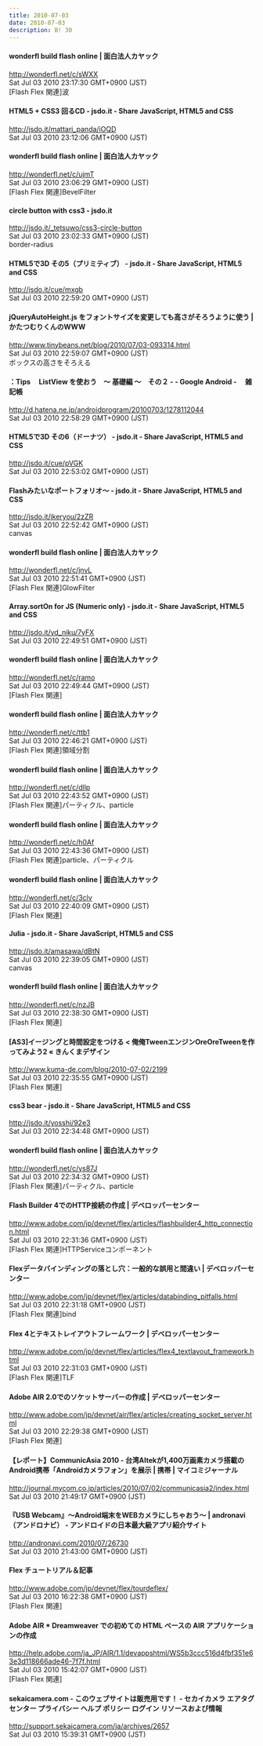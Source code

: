 ```yaml
---
title: 2010-07-03
date: 2010-07-03
description: B! 30
---
```


#### wonderfl build flash online | 面白法人カヤック
http://wonderfl.net/c/sWXX<br>
Sat Jul 03 2010 23:17:30 GMT+0900 (JST)<br>
[Flash Flex 関連]波


#### HTML5 + CSS3 回るCD - jsdo.it - Share JavaScript, HTML5 and CSS
http://jsdo.it/mattari_panda/iOQD<br>
Sat Jul 03 2010 23:12:06 GMT+0900 (JST)<br>


#### wonderfl build flash online | 面白法人カヤック
http://wonderfl.net/c/ujmT<br>
Sat Jul 03 2010 23:06:29 GMT+0900 (JST)<br>
[Flash Flex 関連]BevelFilter


#### circle button with css3 - jsdo.it
http://jsdo.it/_tetsuwo/css3-circle-button<br>
Sat Jul 03 2010 23:02:33 GMT+0900 (JST)<br>
border-radius


#### HTML5で3D その5（プリミティブ） - jsdo.it - Share JavaScript, HTML5 and CSS
http://jsdo.it/cue/mxgb<br>
Sat Jul 03 2010 22:59:20 GMT+0900 (JST)<br>


#### jQueryAutoHeight.js をフォントサイズを変更しても高さがそろうように使う | かたつむりくんのWWW
http://www.tinybeans.net/blog/2010/07/03-093314.html<br>
Sat Jul 03 2010 22:59:07 GMT+0900 (JST)<br>
ボックスの高さをそろえる


#### ：Tips 　ListView を使おう　〜 基礎編 〜　その２ - - Google Android -  　雑記帳
http://d.hatena.ne.jp/androidprogram/20100703/1278112044<br>
Sat Jul 03 2010 22:58:29 GMT+0900 (JST)<br>


#### HTML5で3D その6（ドーナツ） - jsdo.it - Share JavaScript, HTML5 and CSS
http://jsdo.it/cue/pVGK<br>
Sat Jul 03 2010 22:53:02 GMT+0900 (JST)<br>


#### Flashみたいなポートフォリオ～ - jsdo.it - Share JavaScript, HTML5 and CSS
http://jsdo.it/ikeryou/2zZR<br>
Sat Jul 03 2010 22:52:42 GMT+0900 (JST)<br>
canvas


#### wonderfl build flash online | 面白法人カヤック
http://wonderfl.net/c/jnvL<br>
Sat Jul 03 2010 22:51:41 GMT+0900 (JST)<br>
[Flash Flex 関連]GlowFilter


#### Array.sortOn for JS (Numeric only) - jsdo.it - Share JavaScript, HTML5 and CSS
http://jsdo.it/yd_niku/7yFX<br>
Sat Jul 03 2010 22:49:51 GMT+0900 (JST)<br>


#### wonderfl build flash online | 面白法人カヤック
http://wonderfl.net/c/ramo<br>
Sat Jul 03 2010 22:49:44 GMT+0900 (JST)<br>
[Flash Flex 関連]


#### wonderfl build flash online | 面白法人カヤック
http://wonderfl.net/c/ttb1<br>
Sat Jul 03 2010 22:46:21 GMT+0900 (JST)<br>
[Flash Flex 関連]領域分割


#### wonderfl build flash online | 面白法人カヤック
http://wonderfl.net/c/dllp<br>
Sat Jul 03 2010 22:43:52 GMT+0900 (JST)<br>
[Flash Flex 関連]パーティクル、particle


#### wonderfl build flash online | 面白法人カヤック
http://wonderfl.net/c/h0Af<br>
Sat Jul 03 2010 22:43:36 GMT+0900 (JST)<br>
[Flash Flex 関連]particle、パーティクル


#### wonderfl build flash online | 面白法人カヤック
http://wonderfl.net/c/3clv<br>
Sat Jul 03 2010 22:40:09 GMT+0900 (JST)<br>
[Flash Flex 関連]


#### Julia - jsdo.it - Share JavaScript, HTML5 and CSS
http://jsdo.it/amasawa/dBtN<br>
Sat Jul 03 2010 22:39:05 GMT+0900 (JST)<br>
canvas


#### wonderfl build flash online | 面白法人カヤック
http://wonderfl.net/c/nzJB<br>
Sat Jul 03 2010 22:38:30 GMT+0900 (JST)<br>
[Flash Flex 関連]


#### [AS3]イージングと時間設定をつける < 俺俺TweenエンジンOreOreTweenを作ってみよう2 « きんくまデザイン
http://www.kuma-de.com/blog/2010-07-02/2199<br>
Sat Jul 03 2010 22:35:55 GMT+0900 (JST)<br>
[Flash Flex 関連]


#### css3 bear - jsdo.it - Share JavaScript, HTML5 and CSS
http://jsdo.it/yosshi/92e3<br>
Sat Jul 03 2010 22:34:48 GMT+0900 (JST)<br>


#### wonderfl build flash online | 面白法人カヤック
http://wonderfl.net/c/ys87J<br>
Sat Jul 03 2010 22:34:32 GMT+0900 (JST)<br>
[Flash Flex 関連]パーティクル、particle


#### Flash Builder 4でのHTTP接続の作成 | デベロッパーセンター
http://www.adobe.com/jp/devnet/flex/articles/flashbuilder4_http_connection.html<br>
Sat Jul 03 2010 22:31:36 GMT+0900 (JST)<br>
[Flash Flex 関連]HTTPServiceコンポーネント


#### Flexデータバインディングの落とし穴：一般的な誤用と間違い | デベロッパーセンター
http://www.adobe.com/jp/devnet/flex/articles/databinding_pitfalls.html<br>
Sat Jul 03 2010 22:31:18 GMT+0900 (JST)<br>
[Flash Flex 関連]bind


#### Flex 4とテキストレイアウトフレームワーク | デベロッパーセンター
http://www.adobe.com/jp/devnet/flex/articles/flex4_textlayout_framework.html<br>
Sat Jul 03 2010 22:31:03 GMT+0900 (JST)<br>
[Flash Flex 関連]TLF


#### Adobe AIR 2.0でのソケットサーバーの作成 | デベロッパーセンター
http://www.adobe.com/jp/devnet/air/flex/articles/creating_socket_server.html<br>
Sat Jul 03 2010 22:29:38 GMT+0900 (JST)<br>
[Flash Flex 関連]


#### 【レポート】CommunicAsia 2010 - 台湾Altekが1,400万画素カメラ搭載のAndroid携帯「Androidカメラフォン」を展示 | 携帯 | マイコミジャーナル
http://journal.mycom.co.jp/articles/2010/07/02/communicasia2/index.html<br>
Sat Jul 03 2010 21:49:17 GMT+0900 (JST)<br>


#### 『USB Webcam』～Android端末をWEBカメラにしちゃおう～ | andronavi（アンドロナビ） - アンドロイドの日本最大級アプリ紹介サイト
http://andronavi.com/2010/07/26730<br>
Sat Jul 03 2010 21:43:00 GMT+0900 (JST)<br>


#### Flex チュートリアル＆記事
http://www.adobe.com/jp/devnet/flex/tourdeflex/<br>
Sat Jul 03 2010 16:22:38 GMT+0900 (JST)<br>
[Flash Flex 関連]


#### Adobe AIR * Dreamweaver での初めての HTML ベースの AIR アプリケーションの作成
http://help.adobe.com/ja_JP/AIR/1.1/devappshtml/WS5b3ccc516d4fbf351e63e3d118666ade46-7f7f.html<br>
Sat Jul 03 2010 15:42:07 GMT+0900 (JST)<br>
[Flash Flex 関連]


#### sekaicamera.com - このウェブサイトは販売用です！ - セカイカメラ エアタグ センター プライバシー ヘルプ ポリシー ログイン リソースおよび情報
http://support.sekaicamera.com/ja/archives/2657<br>
Sat Jul 03 2010 15:39:31 GMT+0900 (JST)<br>


